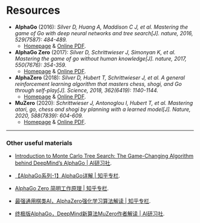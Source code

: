 # Resources

<div class='text-sm'>

- **AlphaGo** (2016): *Silver D, Huang A, Maddison C J, et al. Mastering the game of Go with deep neural networks and tree search[J]. nature, 2016, 529(7587): 484-489.* 
    - [Homepage](https://www.deepmind.com/publications/mastering-the-game-of-go-with-deep-neural-networks-tree-search) & [Online PDF](https://mnomqrns7c.feishu.cn/file/boxcnUhiHrgvGlFlraNwpoJMCVq).
- **AlphaGo Zero** (2017): *Silver D, Schrittwieser J, Simonyan K, et al. Mastering the game of go without human knowledge[J]. nature, 2017, 550(7676): 354-359.*
    - [Homepage](https://www.deepmind.com/blog/alphago-zero-starting-from-scratch) & [Online PDF](https://mnomqrns7c.feishu.cn/file/boxcnRiLn3v6dKkklJ8yzO8uinc).
- **AlphaZero** (2018): *Silver D, Hubert T, Schrittwieser J, et al. A general reinforcement learning algorithm that masters chess, shogi, and Go through self-play[J]. Science, 2018, 362(6419): 1140-1144.*
    - [Homepage](https://www.deepmind.com/open-source/alphazero-resources) & [Online PDF](https://mnomqrns7c.feishu.cn/file/boxcnwFu97mp1IVNBtqzD4EMsUe).
- **MuZero** (2020): *Schrittwieser J, Antonoglou I, Hubert T, et al. Mastering atari, go, chess and shogi by planning with a learned model[J]. Nature, 2020, 588(7839): 604-609.*
    - [Homepage](https://www.deepmind.com/blog/muzero-mastering-go-chess-shogi-and-atari-without-rules) & [Online PDF](https://mnomqrns7c.feishu.cn/file/boxcnMst8DYnhuH6fb3t1LXNBpb).

</div>

---

### Other useful materials


- [Introduction to Monte Carlo Tree Search: The Game-Changing Algorithm behind DeepMind’s AlphaGo | AI研习社](https://www.yanxishe.com/TextTranslation/1475).

- [【AlphaGo系列-1】AlphaGo详解 | 知乎专栏](https://zhuanlan.zhihu.com/p/423253822).

- [AlphaGo Zero 简明工作原理 | 知乎专栏](https://zhuanlan.zhihu.com/p/32952677).

- [最强通用棋类AI，AlphaZero强化学习算法解读 | 知乎专栏](https://zhuanlan.zhihu.com/p/325865136).

- [终极版AlphaGo，DeepMind新算法MuZero作者解读 | AI研习社](https://www.yanxishe.com/TextTranslation/3177).


